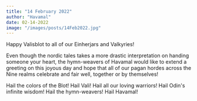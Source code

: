 ```yaml
---
title: "14 February 2022"
author: "Havamal"
date: 02-14-2022
image: "/images/posts/14Feb2022.jpg"
---
```


Happy Valisblot to all of our Einherjars and Valkyries!

Even though the nordic tales takes a more drastic interpretation on handing someone your heart, the hymn-weavers of Havamal would like to extend a greeting on this joyous day and hope that all of our pagan hordes across the Nine realms celebrate and fair well, together or by themselves!

Hail the colors of the Blot! Hail Vali! Hail all our loving warriors! Hail Odin's infinite wisdom! Hail the hymn-weavers! Hail Havamal!